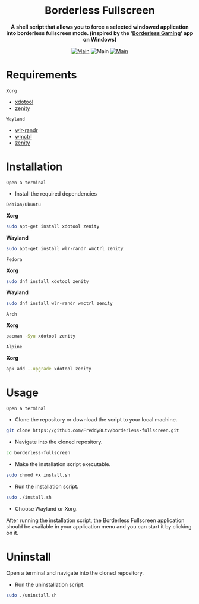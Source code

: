 
<h1 align="center">Borderless Fullscreen</h1>
<div align="center">

**A shell script that allows you to force a selected windowed application into borderless fullscreen mode. (inspired by the '[Borderless Gaming](https://github.com/Codeusa/Borderless-Gaming)' app on Windows)**

[![Main](https://img.shields.io/badge/Maintainer-FreddyBLtv-green?style=flat-square)](https://github.com/FreddyBLtv)
![Main](https://img.shields.io/badge/OS-Linux-blue?style=flat-square)
[![Main](https://img.shields.io/badge/downloads/FreddyBLtv/borderless-fullscreen/total?style=flat-square&color=00B000)](https://github.com/FreddyBLtv/borderless-fullscreen)

</div>

<h1 align="left">
	Requirements
</h1>

`Xorg`
* [xdotool](https://pkgs.org/download/xdotool)
* [zenity](https://pkgs.org/download/zenity)

`Wayland`
* [wlr-randr](https://pkgs.org/download/wlr-randr)
* [wmctrl](https://pkgs.org/download/wmctrl)
* [zenity](https://pkgs.org/download/zenity)

<h1 align="left">
	Installation
</h1>

`Open a terminal`

* Install the required dependencies

`Debian/Ubuntu`

**Xorg**
```sh
sudo apt-get install xdotool zenity
```
**Wayland**
```sh
sudo apt-get install wlr-randr wmctrl zenity
```
`Fedora`

**Xorg**
```sh
sudo dnf install xdotool zenity
```
**Wayland**
```sh
sudo dnf install wlr-randr wmctrl zenity
```
`Arch`

**Xorg**
```sh
pacman -Syu xdotool zenity
```
`Alpine`

**Xorg**
```sh
apk add --upgrade xdotool zenity
```
<h1 align="left">
	Usage
</h1>

`Open a terminal`

* Clone the repository or download the script to your local machine.

```sh
git clone https://github.com/FreddyBLtv/borderless-fullscreen.git
```
* Navigate into the cloned repository.

```sh
cd borderless-fullscreen
```
* Make the installation script executable.

```sh
sudo chmod +x install.sh
```
* Run the installation script.

```sh
sudo ./install.sh
```
* Choose Wayland or Xorg.

After running the installation script, the Borderless Fullscreen application should be available in your application menu and you can start it by clicking on it.

<h1 align="left">
	Uninstall
</h1>

Open a terminal and navigate into the cloned repository.

* Run the uninstallation script.

```sh
sudo ./uninstall.sh
```
